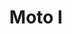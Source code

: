 ---
title: Moto I
date: 
draft: false

# descripcion
description : Dije de plata 925

materials: Plata 925

color: Plateado

dimensions: 2,8cm ancho

code: 02-14-0673

type: "Dijes"

categories: []

price: $4.160,00

price_eftvo: $3.540,00

# Images
# first image will be shown in the product page
images:
  # - image: "images/path_to_image"
  # La ubicacion de las imagenes es imagenes/Dijes/Dijes.Plata/02-14-0673-moto-i
  - image: "./images/dijes/plata/02-14-0673.JPG"
---